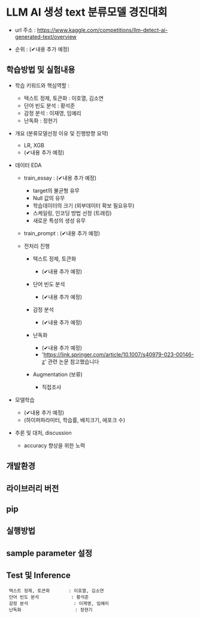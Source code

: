 # LLM AI 생성 text 분류모델 경진대회
     


- url 주소 :
https://www.kaggle.com/competitions/llm-detect-ai-generated-text/overview

- 순위 : (✔내용 추가 예정)



## 학습방법 및 실험내용



- 학습 키워드와 핵심역할 :

    - 텍스트 정제, 토큰화       : 이호열, 김소연
    - 단어 빈도 분석            : 황석준
    - 감정 분석                 : 이재영, 임예리
    - 난독화                    : 정현기


- 개요 (분류모델선정 이유 및 진행방향 요약)
    - LR, XGB
    - (✔내용 추가 예정)


- 데이터 EDA

    - train_essay : (✔내용 추가 예정)
      - target의 불균형 유무
      - Null 값의 유무
      - 학습데이터의 크기 (외부데이터 확보 필요유무)
      - 스케일링, 인코딩 방법 선정 (트래킹)
      - 새로운 특성의 생성 유무

    - train_prompt : (✔내용 추가 예정)

    - 전처리 진행
      
        - 텍스트 정제, 토큰화
          - (✔내용 추가 예정)
          
        - 단어 빈도 분석
          - (✔내용 추가 예정)
          
        - 감정 분석
          - (✔내용 추가 예정)
          
        - 난독화
          - (✔내용 추가 예정)
          - 'https://link.springer.com/article/10.1007/s40979-023-00146-z' 관련 논문 참고했습니다
          
        - Augmentation (보류)
          - 직접조사
       


- 모델학습
     - (✔내용 추가 예정)
     - (하이퍼파라미터, 학습률, 배치크기, 에포크 수)



- 추론 및 대처, discussion
  - accuracy 향상을 위한 노력

## 개발환경

## 라이브러리 버전

## pip

## 실행방법

## sample parameter 설정

## Test 및 Inference

     텍스트 정제, 토큰화       : 이호열, 김소연
     단어 빈도 분석            : 황석준
     감정 분석                 : 이재영, 임예리
     난독화                    : 정현기

